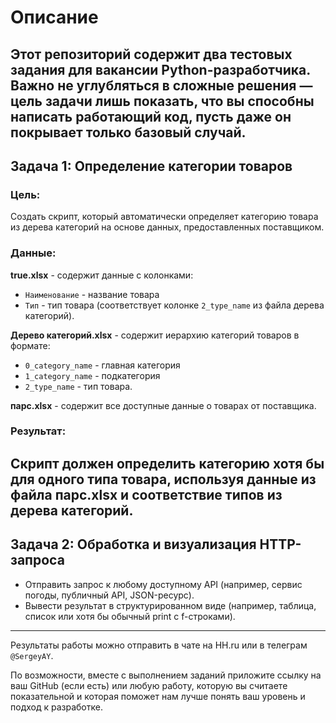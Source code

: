 # Описание
Этот репозиторий содержит два тестовых задания для вакансии Python-разработчика.  
Важно не углубляться в сложные решения — цель задачи лишь показать, что вы способны написать работающий код, пусть даже 
он покрывает только базовый случай.
---
## Задача 1: Определение категории товаров
### Цель:
Создать скрипт, который автоматически определяет категорию товара из дерева категорий на основе данных, предоставленных 
поставщиком.

### Данные:

**true.xlsx** - содержит данные с колонками:
- `Наименование` - название товара
- `Тип` - тип товара (соответствует колонке `2_type_name` из файла дерева категорий).  

**Дерево категорий.xlsx** - содержит иерархию категорий товаров в формате:
- `0_category_name` - главная категория
- `1_category_name` - подкатегория
- `2_type_name` - тип товара.  

**парс.xlsx** - содержит все доступные данные о товарах от поставщика.

### Результат:
Скрипт должен определить категорию хотя бы для одного типа товара, используя данные из файла парс.xlsx и соответствие 
типов из дерева категорий.
---
## Задача 2: Обработка и визуализация HTTP-запроса
- Отправить запрос к любому доступному API (например, сервис погоды, публичный API, JSON-ресурс).
- Вывести результат в структурированном виде (например, таблица, список или хотя бы обычный print c f-строками).
---
Результаты работы можно отправить в чате на HH.ru или в телеграм `@SergeyAY`.  

По возможности, вместе с выполнением заданий приложите ссылку на ваш GitHub (если есть) или любую работу, которую вы 
считаете показательной и которая поможет нам лучше понять ваш уровень и подход к разработке.

